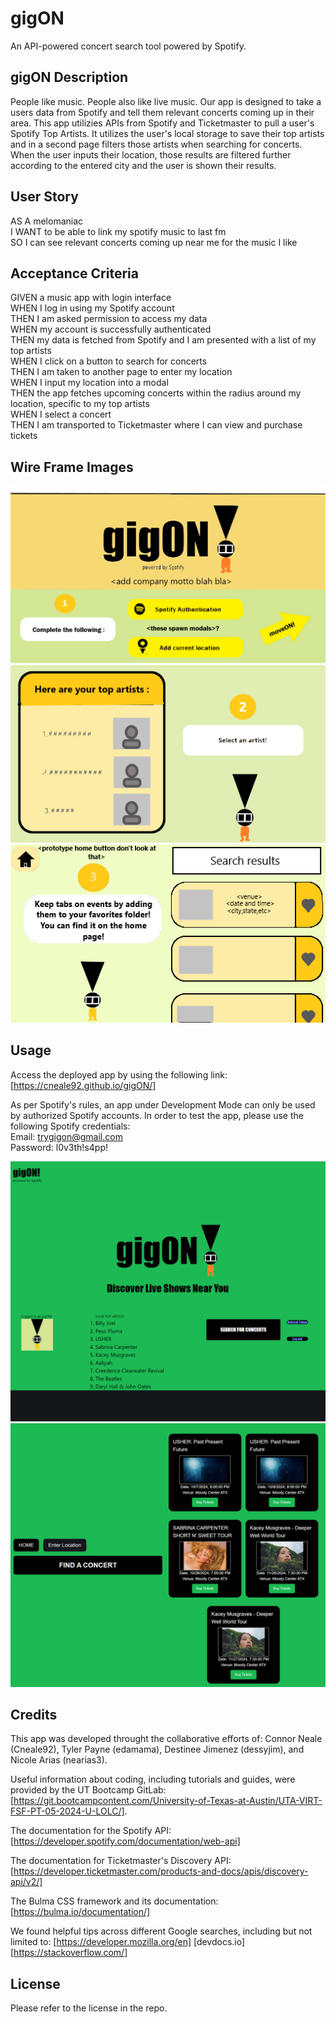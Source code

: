 # gigON

An API-powered concert search tool powered by Spotify.

## gigON Description
People like music. People also like live music. Our app is designed to take a users data from Spotify and tell them relevant concerts coming up in their area. This app utilizies APIs from Spotify and Ticketmaster to pull a user's Spotify Top Artists. It utilizes the user's local storage to save their top artists and in a second page filters those artists when searching for concerts. When the user inputs their location, those results are filtered further according to the entered city and the user is shown their results. 

## User Story
AS A melomaniac </br>
I WANT to be able to link my spotify music to last fm </br>
SO I can see relevant concerts coming up near me for the music I like </br>

## Acceptance Criteria
GIVEN a music app with login interface </br>
WHEN I log in using my Spotify account </br>
THEN I am asked permission to access my data </br>
WHEN my account is successfully authenticated </br>
THEN my data is fetched from Spotify and I am presented with a list of my top artists</br>
WHEN I click on a button to search for concerts </br>
THEN I am taken to another page to enter my location </br>
WHEN I input my location into a modal </br>
THEN the app fetches upcoming concerts within the radius around my location, specific to my top artists </br>
WHEN I select a concert </br>
THEN I am transported to Ticketmaster where I can view and purchase tickets </br>

## Wire Frame Images
![gigON Wire Frame Page 1](https://github.com/Cneale92/gigON/blob/main/wireframes/page1_v2.png?raw=true)
![gigON Wire Frame Page 2](https://github.com/Cneale92/gigON/blob/main/wireframes/page2.png?raw=true)
![gigON Wire Frame Page 3](https://github.com/Cneale92/gigON/blob/main/wireframes/page3.png?raw=true)

## Usage

Access the deployed app by using the following link: [https://cneale92.github.io/gigON/]

As per Spotify's rules, an app under Development Mode can only be used by authorized Spotify accounts. In order to test the app, please use the following Spotify credentials: </br>
Email: trygigon@gmail.com </br>
Password: l0v3th!s4pp! </br>

![Screenshot of the Homepage](./assets/img_assets/homepage.png)
![Screenshot of the Results Page](/assets/img_assets/results.png)

##  Credits

This app was developed throught the collaborative efforts of: Connor Neale (Cneale92), Tyler Payne (edamama), Destinee Jimenez (dessyjim), and Nicole Arias (nearias3).

Useful information about coding, including tutorials and guides, were provided by the UT Bootcamp GitLab: [https://git.bootcampcontent.com/University-of-Texas-at-Austin/UTA-VIRT-FSF-PT-05-2024-U-LOLC/].

The documentation for the Spotify API: [https://developer.spotify.com/documentation/web-api]

The documentation for Ticketmaster's Discovery API: [https://developer.ticketmaster.com/products-and-docs/apis/discovery-api/v2/]

The Bulma CSS framework and its documentation: [https://bulma.io/documentation/]

We found helpful tips across different Google searches, including but not limited to: 
[https://developer.mozilla.org/en] [devdocs.io] [https://stackoverflow.com/]

## License
Please refer to the license in the repo.